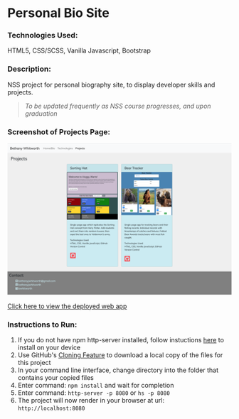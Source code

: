 # Personal Bio Site

### Technologies Used:
HTML5, CSS/SCSS, Vanilla Javascript, Bootstrap

### Description:
NSS project for personal biography site, to display developer skills and projects. 
> _To be updated frequently as NSS course progresses, and upon graduation_

### Screenshot of Projects Page:
![screenshot](screenshots/screenshot032220.png)

[Click here to view the deployed web app](https://b-whitworth.firebaseapp.com/)

### Instructions to Run:
1. If you do not have npm http-server installed, follow instuctions [here](https://www.npmjs.com/package/http-server) to install on your device
1. Use GitHub's [Cloning Feature](https://help.github.com/en/github/creating-cloning-and-archiving-repositories/cloning-a-repository) to download a local copy of the files for this project
1. In your command line interface, change directory into the folder that contains your copied files
1. Enter command: `npm install` and wait for completion
1. Enter command: `http-server -p 8080` or `hs -p 8080`
1. The project will now render in your browser at url: `http://localhost:8080`
